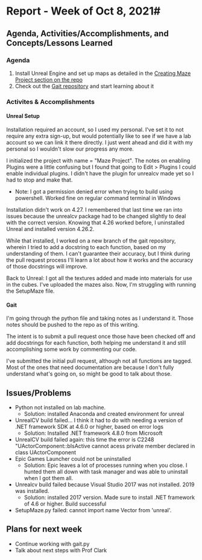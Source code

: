# Report - Week of Oct 8, 2021#

## Agenda, Activities/Accomplishments,  and Concepts/Lessons Learned ##
### Agenda
1. Install Unreal Engine and set up maps as detailed in the [Creating Maze Project section on the repo](https://github.com/anthonyjclark/raycasting-simulation/tree/master/Unreal)
2. Check out the [Gait repository](https://github.com/anthonyjclark/gaitpt/blob/main/gait_pt.py) and start learning about it

### Activites & Accomplishments

#### Unreal Setup
Installation required an account, so I used my personal. I've set it to not require any extra sign-up, but would potentially like to see if we have a lab account so we can link it there directly. I just went ahead and did it with my personal so I wouldn't slow our progress any more. 

I initialized the project with name = "Maze Project". The notes on enabling Plugins were a little confusing but I found that going to Edit > Plugins I could enable individual plugins. I didn't have the plugin for unrealcv made yet so I had to stop and make that.  
- Note:  I got a permission denied error when trying to build using powershell. Worked fine on regular command terminal in Windows

Installation didn't work on 4.27. I remembered that last time we ran into issues because the unrealcv package had to be changed slightly to deal with the correct version. Knowing that 4.26 worked before, I uninstalled Unreal and installed version 4.26.2. 

While that installed, I worked on a new branch of the gait repository, wherein I tried to add a docstring to each function, based on my understanding of them. I can't guarantee their accuracy, but I think during the pull request process I'll learn a lot about how it works and the accuracy of those docstrings will improve. 

Back to Unreal: I got all the textures added and made into materials for use in the cubes. I've uploaded the mazes also. Now, I'm struggling with running the SetupMaze file. 



#### Gait
I'm going through the python file and taking notes as I understand it. Those notes should be pushed to the repo as of this writing. 

The intent is to submit a pull request once those have been checked off and add docstrings for each function, both helping me understand it and still accomplishing some work by commenting our code. 

I've submitted the initial pull request, although not all functions are tagged. Most of the ones that need documentation are because I don't fully understand what's going on, so might be good to talk about those.



## Issues/Problems
- Python not installed on lab machine.
    - Solution: installed Anaconda and created environment for unreal
- UnrealCV build failed... I think it had to do with needing a version of .NET framework SDK at 4.6.0 or higher, based on error logs
    - Solution: Installed .NET framework 4.8.0 from Microsoft
- UnrealCV build failed again: this time the error is C2248 "UActorComponent::bIsActive cannot acess private member declared in class UActorComponent
- Epic Games Launcher could not be uninstalled
    - Solution: Epic leaves a lot of processes running when you close. I hunted them all down with task manager and was able to uninstall when I got them all.
- Unrealcv build failed because Visual Studio 2017 was not installed. 2019 was installed.
    - Solution: installed 2017 version. Made sure to install .NET framework of 4.6 or higher. Build successful
- SetupMaze.py failed: cannot import name Vector from 'unreal'.



## Plans for next week
- Continue working with gait.py
- Talk about next steps with Prof Clark

